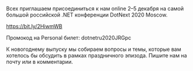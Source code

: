﻿---
Number: 18
Title: Релизы .NET 5, ASP.NET Core 5, EF Core 5, C# 9.0, F# 5.0
PublishDate: 2020-11-29T22:55:45Z
Authors:
  - Анатолий Кулаков
  - Игорь Лабутин
  - Анатолий Жмур
  - Роман Лиман
  - Андрей Дятлов
Mastering: Максим Шошин
Music:
  Максим Аршинов «Pensive yeti.0.1»: https://hightech.group/ru/about
Home: https://anchor.fm/radiodotnet/episodes/RadioDotNet-018-en4lmc
Audio: https://anchor.fm/s/f0c0ef4/podcast/play/23270540/https%3A%2F%2Fd3ctxlq1ktw2nl.cloudfront.net%2Fstaging%2F2020-10-29%2F738644f6-bd5c-a93b-c6c5-f52df2e052aa.mp3
Video: https://www.youtube.com/watch?v=PsgfwTOYLIY
Topics:

  - Subject: Review of C# Changes from Version 1.0 to 9.0
    Timestamp: 00:00:51
    Links:
      - https://medium.com/young-coder/c-sharp-language-changes-from-1-0-to-9-0-b2282e8e30fd

  - Subject: Microsoft .NET Conf 2020 Keynote
    Timestamp: 00:17:04
    Links:
      - https://www.youtube.com/watch?v=o-easVzL3YLI&list=PLdo4fOcmZ0oVWop1HEOml2OdqbDs6IlcI
      - https://www.infoq.com/news/2020/11/microsoft-dotnet-conf-2020/
      - https://www.youtube.com/playlist?list=PLdo4fOcmZ0oVWop1HEOml2OdqbDs6IlcI
      - https://www.techempower.com/benchmarks/#section=data-r19&hw=ph&test=plaintext

  - Subject: Announcing .NET 5
    Timestamp: 00:36:40
    Links:
      - https://devblogs.microsoft.com/dotnet/announcing-net-5-0/
      - https://www.tabsoverspaces.com/233842-new-environment-processid-in-net-5

  - Subject: Announcing ASP.NET Core in .NET 5
    Timestamp: 00:47:41
    Links:
      - https://devblogs.microsoft.com/aspnet/announcing-asp-net-core-in-net-5/

  - Subject: Announcing the Release of EF Core 5
    Timestamp: 00:49:54
    Links:
      - https://devblogs.microsoft.com/dotnet/announcing-the-release-of-ef-core-5-0/

  - Subject: Announcing F# 5
    Timestamp: 00:54:47
    Links:
      - https://devblogs.microsoft.com/dotnet/announcing-f-5/

  - Subject: C# 9.0 on the record
    Timestamp: 01:08:03
    Links:
      - https://devblogs.microsoft.com/dotnet/c-9-0-on-the-record/

  - Subject: gRPC performance improvements in .NET 5
    Timestamp: 01:21:08
    Links:
      - https://devblogs.microsoft.com/aspnet/grpc-performance-improvements-in-net-5/

  - Subject: Additional HTTP, Sockets, DNS and TLS Telemetry in .NET 5
    Timestamp: 01:31:56
    Links:
      - https://www.stevejgordon.co.uk/additional-http-sockets-dns-and-tls-telemetry-in-dotnet-5

---
Всех приглашаем присоединиться к нам online 2–5 декабря на самой большой российской .NET конференции DotNext 2020 Moscow.

https://bit.ly/2HiwmWB

Промокод на Personal билет: dotnetru2020JRGpc

К новогоднему выпуску мы собираем вопросы и темы, которые вам хотелось бы обсудить в рамках праздничного эпизода. Пишите нам на почту или в комментарии.
